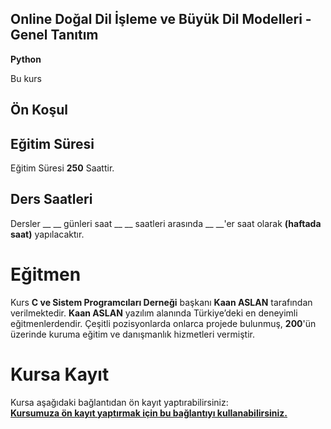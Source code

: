 ## Online Doğal Dil İşleme ve Büyük Dil Modelleri - Genel Tanıtım
<b>Python</b> 

Bu kurs 

## Ön Koşul


## Eğitim Süresi
Eğitim Süresi __250__ Saattir.

## Ders Saatleri
Dersler __ __ günleri saat __ __ saatleri arasında __ __'er saat olarak __(haftada  saat)__ yapılacaktır.

# Eğitmen
Kurs __C ve Sistem Programcıları Derneği__ başkanı __Kaan ASLAN__ tarafından verilmektedir. __Kaan ASLAN__ yazılım alanında Türkiye’deki en deneyimli eğitmenlerdendir. Çeşitli pozisyonlarda onlarca projede bulunmuş, __200__'ün üzerinde kuruma eğitim ve danışmanlık hizmetleri vermiştir. 

# Kursa Kayıt
Kursa aşağıdaki bağlantıdan ön kayıt yaptırabilirsiniz:<br>
__[Kursumuza ön kayıt yaptırmak için bu bağlantıyı kullanabilirsiniz.]()__

